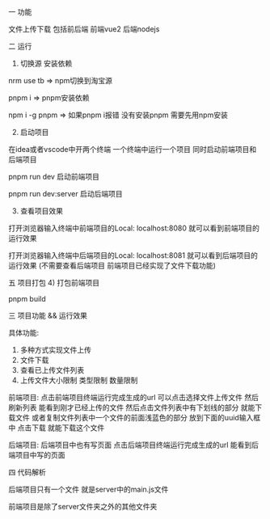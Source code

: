 一 功能

文件上传下载 包括前后端 
前端vue2 后端nodejs

二 运行

1) 切换源 安装依赖

nrm use tb  => npm切换到淘宝源

pnpm i => pnpm安装依赖

npm i -g pnpm => 如果pnpm i报错 没有安装pnpm 需要先用npm安装

2) 启动项目

在idea或者vscode中开两个终端 一个终端中运行一个项目 同时启动前端项目和后端项目

pnpm run dev 启动前端项目

pnpm run dev:server 启动后端项目

3) 查看项目效果

打开浏览器输入终端中前端项目的Local: localhost:8080 就可以看到前端项目的运行效果

打开浏览器输入终端中后端项目的Local: localhost:8081 就可以看到后端项目的运行效果 (不需要查看后端项目 前端项目已经实现了文件下载功能)

五 项目打包
4) 打包前端项目

pnpm build

三 项目功能 && 运行效果

具体功能:
1. 多种方式实现文件上传
2. 文件下载
3. 查看已上传文件列表
4. 上传文件大小限制 类型限制 数量限制

前端项目: 点击前端项目终端运行完成生成的url 可以点击选择文件上传文件 然后刷新列表 能看到刚才已经上传的文件 然后点击文件列表中有下划线的部分 就能下载文件
或者复制文件列表中一个文件的前面浅蓝色的部分 放到下面的uuid输入框中 点击下载 就能下载这个文件

后端项目: 后端项目中也有写页面 点击后端项目终端运行完成生成的url 能看到后端项目中写的页面


四 代码解析

后端项目只有一个文件 就是server中的main.js文件

前端项目是除了server文件夹之外的其他文件夹




